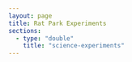 ```yaml
---
layout: page
title: Rat Park Experiments
sections:
  - type: "double"
    title: "science-experiments"
---
```

